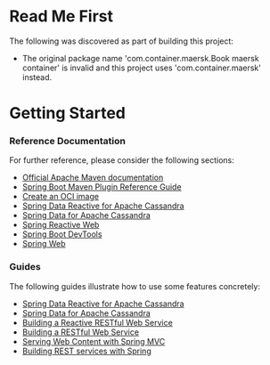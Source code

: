 # Read Me First
The following was discovered as part of building this project:

* The original package name 'com.container.maersk.Book maersk container' is invalid and this project uses 'com.container.maersk' instead.

# Getting Started

### Reference Documentation
For further reference, please consider the following sections:

* [Official Apache Maven documentation](https://maven.apache.org/guides/index.html)
* [Spring Boot Maven Plugin Reference Guide](https://docs.spring.io/spring-boot/docs/2.7.5/maven-plugin/reference/html/)
* [Create an OCI image](https://docs.spring.io/spring-boot/docs/2.7.5/maven-plugin/reference/html/#build-image)
* [Spring Data Reactive for Apache Cassandra](https://docs.spring.io/spring-boot/docs/2.7.5/reference/htmlsingle/#data.nosql.cassandra)
* [Spring Data for Apache Cassandra](https://docs.spring.io/spring-boot/docs/2.7.5/reference/htmlsingle/#data.nosql.cassandra)
* [Spring Reactive Web](https://docs.spring.io/spring-boot/docs/2.7.5/reference/htmlsingle/#web.reactive)
* [Spring Boot DevTools](https://docs.spring.io/spring-boot/docs/2.7.5/reference/htmlsingle/#using.devtools)
* [Spring Web](https://docs.spring.io/spring-boot/docs/2.7.5/reference/htmlsingle/#web)

### Guides
The following guides illustrate how to use some features concretely:

* [Spring Data Reactive for Apache Cassandra](https://spring.io/guides/gs/accessing-data-cassandra/)
* [Spring Data for Apache Cassandra](https://spring.io/guides/gs/accessing-data-cassandra/)
* [Building a Reactive RESTful Web Service](https://spring.io/guides/gs/reactive-rest-service/)
* [Building a RESTful Web Service](https://spring.io/guides/gs/rest-service/)
* [Serving Web Content with Spring MVC](https://spring.io/guides/gs/serving-web-content/)
* [Building REST services with Spring](https://spring.io/guides/tutorials/rest/)

